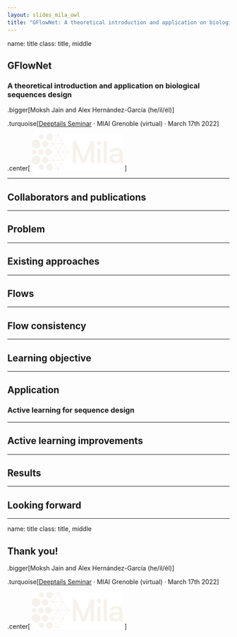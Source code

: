 ```yaml
---
layout: slides_mila_owl
title: "GFlowNet: A theoretical introduction and application on biological sequences design"
---
```


name: title
class: title, middle

## GFlowNet
### A theoretical introduction and application on biological sequences design

.bigger[Moksh Jain and Alex Hernández-García (he/il/él)]

.turquoise[[Deeptails Seminar](https://miai.univ-grenoble-alpes.fr/events-highlights/miai-seminars/) · MIAI Grenoble (virtual) · March 17th 2022]

.center[
<a href="https://mila.quebec/"><img src="../assets/images/slides/logos/mila-beige.png" alt="Mila" style="height: 6em"></a>
]

---

## Collaborators and publications

---

## Problem

---

## Existing approaches

---

## Flows

---

## Flow consistency

---

## Learning objective

---

## Application
### Active learning for sequence design

---

## Active learning improvements

---

## Results

---

## Looking forward

---

name: title
class: title, middle

## Thank you!

.bigger[Moksh Jain and Alex Hernández-García (he/il/él)]

.turquoise[[Deeptails Seminar](https://miai.univ-grenoble-alpes.fr/events-highlights/miai-seminars/) · MIAI Grenoble (virtual) · March 17th 2022]

.center[
<a href="https://mila.quebec/"><img src="../assets/images/slides/logos/mila-beige.png" alt="Mila" style="height: 6em"></a>
]

